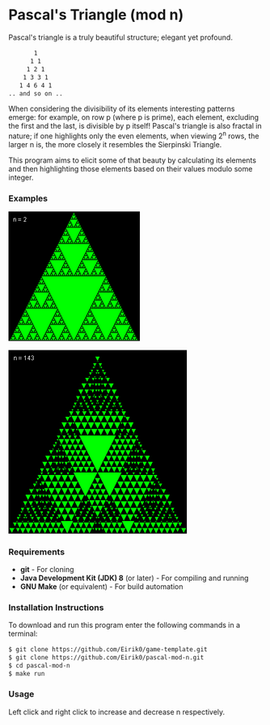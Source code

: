 # Pascal's Triangle (mod n)
Pascal's triangle is a truly beautiful structure; elegant yet profound.

```
       1
      1 1
     1 2 1
    1 3 3 1
   1 4 6 4 1
.. and so on ..
```

When considering the divisibility of its elements interesting patterns emerge: for example, on row p (where p is prime), each element, excluding the first and the last, is divisible by p itself! Pascal's triangle is also fractal in nature; if one highlights only the even elements, when viewing 2<sup>n</sup> rows, the larger n is, the more closely it resembles the Sierpinski Triangle.

This program aims to elicit some of that beauty by calculating its elements and then highlighting those elements based on their values modulo some integer.

### Examples
<p align="left">
  <img src="images/pascal-mod-2.png">
</p>
<p align="left">
  <img src="images/pascal-mod-143.png">
</p>

### Requirements
- **git** - For cloning
- **Java Development Kit (JDK) 8** (or later) - For compiling and running
- **GNU Make** (or equivalent) - For build automation

### Installation Instructions
To download and run this program enter the following commands in a terminal:

```
$ git clone https://github.com/Eirik0/game-template.git
$ git clone https://github.com/Eirik0/pascal-mod-n.git
$ cd pascal-mod-n
$ make run
```

### Usage
Left click and right click to increase and decrease n respectively.
